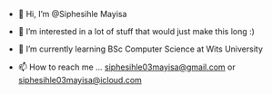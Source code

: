 - 👋 Hi, I’m @Siphesihle Mayisa
- 👀 I’m interested in a lot of stuff that would just make this long :)
- 🌱 I’m currently learning BSc Computer Science at Wits University

- 📫 How to reach me ... siphesihle03mayisa@gmail.com or siphesihle03mayisa@icloud.com 

<!---
NovelCrescendo/NovelCrescendo is a ✨ special ✨ repository because its `README.md` (this file) appears on your GitHub profile.
You can click the Preview link to take a look at your changes.
--->
